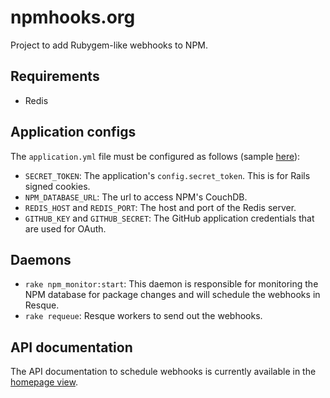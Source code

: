 npmhooks.org
============

Project to add Rubygem-like webhooks to NPM.

## Requirements

- Redis

## Application configs

The `application.yml` file must be configured as follows (sample [here](https://github.com/cjoudrey/npmhooks.org/blob/master/config/application.example.yml)):

- `SECRET_TOKEN`: The application's `config.secret_token`. This is for Rails signed cookies.
- `NPM_DATABASE_URL`: The url to access NPM's CouchDB.
- `REDIS_HOST` and `REDIS_PORT`: The host and port of the Redis server.
- `GITHUB_KEY` and `GITHUB_SECRET`: The GitHub application credentials that are used for OAuth.

## Daemons

- `rake npm_monitor:start`: This daemon is responsible for monitoring the NPM database for package changes and will schedule the webhooks in Resque.
- `rake requeue`: Resque workers to send out the webhooks.

## API documentation

The API documentation to schedule webhooks is currently available in the [homepage view](https://github.com/cjoudrey/npmhooks.org/blob/master/app/views/homepage/index.html.erb).
